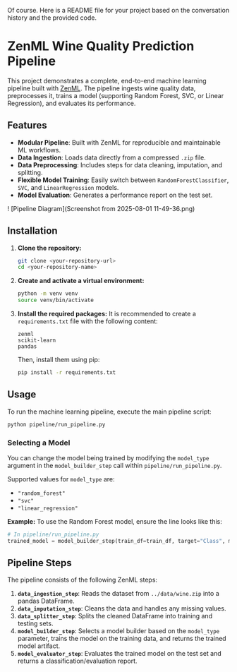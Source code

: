 Of course. Here is a README file for your project based on the conversation history and the provided code.

# ZenML Wine Quality Prediction Pipeline

This project demonstrates a complete, end-to-end machine learning pipeline built with [ZenML](https://zenml.io/). The pipeline ingests wine quality data, preprocesses it, trains a model (supporting Random Forest, SVC, or Linear Regression), and evaluates its performance.

## Features

*   **Modular Pipeline**: Built with ZenML for reproducible and maintainable ML workflows.
*   **Data Ingestion**: Loads data directly from a compressed `.zip` file.
*   **Data Preprocessing**: Includes steps for data cleaning, imputation, and splitting.
*   **Flexible Model Training**: Easily switch between `RandomForestClassifier`, `SVC`, and `LinearRegression` models.
*   **Model Evaluation**: Generates a performance report on the test set.

! [Pipeline Diagram](Screenshot from 2025-08-01 11-49-36.png)
## Installation

1.  **Clone the repository:**
    ```bash
    git clone <your-repository-url>
    cd <your-repository-name>
    ```

2.  **Create and activate a virtual environment:**
    ```bash
    python -m venv venv
    source venv/bin/activate
    ```

3.  **Install the required packages:**
    It is recommended to create a `requirements.txt` file with the following content:
    ```
    zenml
    scikit-learn
    pandas
    ```
    Then, install them using pip:
    ```bash
    pip install -r requirements.txt
    ```

## Usage

To run the machine learning pipeline, execute the main pipeline script:

```bash
python pipeline/run_pipeline.py
```

### Selecting a Model

You can change the model being trained by modifying the `model_type` argument in the `model_builder_step` call within `pipeline/run_pipeline.py`.

Supported values for `model_type` are:
*   `"random_forest"`
*   `"svc"`
*   `"linear_regression"`

**Example:** To use the Random Forest model, ensure the line looks like this:

```python
# In pipeline/run_pipeline.py
trained_model = model_builder_step(train_df=train_df, target="Class", model_type="random_forest")
```

## Pipeline Steps

The pipeline consists of the following ZenML steps:

1.  **`data_ingestion_step`**: Reads the dataset from `../data/wine.zip` into a pandas DataFrame.
2.  **`data_imputation_step`**: Cleans the data and handles any missing values.
3.  **`data_splitter_step`**: Splits the cleaned DataFrame into training and testing sets.
4.  **`model_builder_step`**: Selects a model builder based on the `model_type` parameter, trains the model on the training data, and returns the trained model artifact.
5.  **`model_evaluator_step`**: Evaluates the trained model on the test set and returns a classification/evaluation report.